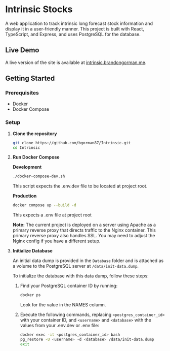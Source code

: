 # Intrinsic Stocks

A web application to track intrinsic long forecast stock information and display it in a user-friendly manner. This project is built with React, TypeScript, and Express, and uses PostgreSQL for the database.

## Live Demo

A live version of the site is available at [intrinsic.brandongorman.me](https://intrinsic.brandongorman.me).

## Getting Started

### Prerequisites

- Docker
- Docker Compose

### Setup

1. **Clone the repository**

   ```bash
   git clone https://github.com/bgorman87/Intrinsic.git
   cd Intrinsic
2. **Run Docker Compose**

    **Development**
   ```bash
   ./docker-compose-dev.sh
   ```
   This script expects the .env.dev file to be located at project root.

   **Production**
    ```bash
    docker compose up --build -d
    ```
    This expects a .env file at project root

    **Note:** The current project is deployed on a server using Apache as a primary reverse proxy that directs traffic to the Nginx container. This primary reverse proxy also handles SSL. You may need to adjust the Nginx config if you have a different setup.



3. **Initialize Database**

    An initial data dump is provided in the `Database` folder and is attached as a volume to the PostgreSQL server at `/data/init-data.dump`.

    To initialize the database with this data dump, follow these steps:

    1. Find your PostgreSQL container ID by running:

        ```bash
        docker ps
        ```
        Look for the value in the NAMES column.

    2. Execute the following commands, replacing `<postgres_container_id>` with your container ID, and `<username>` and `<database>` with the values from your .env.dev or .env file:
        ```bash
        docker exec -it <postgres_container_id> bash
        pg_restore -U <username> -d <database> /data/init-data.dump
        exit
        ```